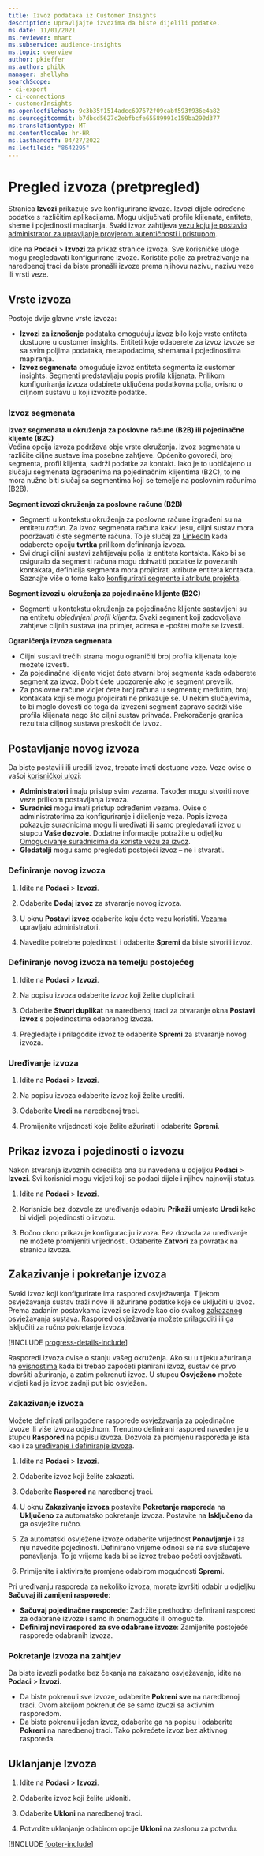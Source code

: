 ```yaml
---
title: Izvoz podataka iz Customer Insights
description: Upravljajte izvozima da biste dijelili podatke.
ms.date: 11/01/2021
ms.reviewer: mhart
ms.subservice: audience-insights
ms.topic: overview
author: pkieffer
ms.author: philk
manager: shellyha
searchScope:
- ci-export
- ci-connections
- customerInsights
ms.openlocfilehash: 9c3b35f1514adcc697672f09cabf593f936e4a82
ms.sourcegitcommit: b7dbcd5627c2ebfbcfe65589991c159ba290d377
ms.translationtype: MT
ms.contentlocale: hr-HR
ms.lasthandoff: 04/27/2022
ms.locfileid: "8642295"
---
```

# <a name="exports-preview-overview"></a>Pregled izvoza (pretpregled)

Stranica **Izvozi** prikazuje sve konfigurirane izvoze. Izvozi dijele određene podatke s različitim aplikacijama. Mogu uključivati profile klijenata, entitete, sheme i pojedinosti mapiranja. Svaki izvoz zahtijeva [vezu koju je postavio administrator za upravljanje provjerom autentičnosti i pristupom](connections.md).

Idite na **Podaci** > **Izvozi** za prikaz stranice izvoza. Sve korisničke uloge mogu pregledavati konfigurirane izvoze. Koristite polje za pretraživanje na naredbenoj traci da biste pronašli izvoze prema njihovu nazivu, nazivu veze ili vrsti veze.

## <a name="export-types"></a>Vrste izvoza

Postoje dvije glavne vrste izvoza:  

- **Izvozi za iznošenje** podataka omogućuju izvoz bilo koje vrste entiteta dostupne u customer insights. Entiteti koje odaberete za izvoz izvoze se sa svim poljima podataka, metapodacima, shemama i pojedinostima mapiranja. 
- **Izvoz segmenata** omogućuje izvoz entiteta segmenta iz customer insights. Segmenti predstavljaju popis profila klijenata. Prilikom konfiguriranja izvoza odabirete uključena podatkovna polja, ovisno o ciljnom sustavu u koji izvozite podatke. 

### <a name="export-segments"></a>Izvoz segmenata

**Izvoz segmenata u okruženja za poslovne račune (B2B) ili pojedinačne klijente (B2C)**  
Većina opcija izvoza podržava obje vrste okruženja. Izvoz segmenata u različite ciljne sustave ima posebne zahtjeve. Općenito govoreći, broj segmenta, profil klijenta, sadrži podatke za kontakt. Iako je to uobičajeno u slučaju segmenata izgrađenima na pojedinačnim klijentima (B2C), to ne mora nužno biti slučaj sa segmentima koji se temelje na poslovnim računima (B2B). 

**Segment izvozi okruženja za poslovne račune (B2B)**  
- Segmenti u kontekstu okruženja za poslovne račune izgrađeni su na entitetu *račun*. Za izvoz segmenata računa kakvi jesu, ciljni sustav mora podržavati čiste segmente računa. To je slučaj za [LinkedIn](export-linkedin-ads.md) kada odaberete opciju **tvrtka** prilikom definiranja izvoza.
- Svi drugi ciljni sustavi zahtijevaju polja iz entiteta kontakta. Kako bi se osiguralo da segmenti računa mogu dohvatiti podatke iz povezanih kontakata, definicija segmenta mora projicirati atribute entiteta kontakta. Saznajte više o tome kako [konfigurirati segmente i atribute projekta](segment-builder.md).

**Segment izvozi u okruženja za pojedinačne klijente (B2C)**  
- Segmenti u kontekstu okruženja za pojedinačne klijente sastavljeni su na entitetu *objedinjeni profil klijenta*. Svaki segment koji zadovoljava zahtjeve ciljnih sustava (na primjer, adresa e -pošte) može se izvesti.

**Ograničenja izvoza segmenata**  
- Ciljni sustavi trećih strana mogu ograničiti broj profila klijenata koje možete izvesti. 
- Za pojedinačne klijente vidjet ćete stvarni broj segmenta kada odaberete segment za izvoz. Dobit ćete upozorenje ako je segment prevelik. 
- Za poslovne račune vidjet ćete broj računa u segmentu; međutim, broj kontakata koji se mogu projicirati ne prikazuje se. U nekim slučajevima, to bi moglo dovesti do toga da izvezeni segment zapravo sadrži više profila klijenata nego što ciljni sustav prihvaća. Prekoračenje granica rezultata ciljnog sustava preskočit će izvoz. 

## <a name="set-up-a-new-export"></a>Postavljanje novog izvoza  
Da biste postavili ili uredili izvoz, trebate imati dostupne veze. Veze ovise o vašoj [korisničkoj ulozi](permissions.md):
- **Administratori** imaju pristup svim vezama. Također mogu stvoriti nove veze prilikom postavljanja izvoza.
- **Suradnici** mogu imati pristup određenim vezama. Ovise o administratorima za konfiguriranje i dijeljenje veza. Popis izvoza pokazuje suradnicima mogu li uređivati ili samo pregledavati izvoz u stupcu **Vaše dozvole**. Dodatne informacije potražite u odjeljku [Omogućivanje suradnicima da koriste vezu za izvoz](connections.md#allow-contributors-to-use-a-connection-for-exports).
- **Gledatelji** mogu samo pregledati postojeći izvoz – ne i stvarati.

### <a name="define-a-new-export"></a>Definiranje novog izvoza

1. Idite na **Podaci** > **Izvozi**.

1. Odaberite **Dodaj izvoz** za stvaranje novog izvoza.

1. U oknu **Postavi izvoz** odaberite koju ćete vezu koristiti. [Vezama](connections.md) upravljaju administratori. 

1. Navedite potrebne pojedinosti i odaberite **Spremi** da biste stvorili izvoz.

### <a name="define-a-new-export-based-on-an-existing-export"></a>Definiranje novog izvoza na temelju postojećeg

1. Idite na **Podaci** > **Izvozi**.

1. Na popisu izvoza odaberite izvoz koji želite duplicirati.

1. Odaberite **Stvori duplikat** na naredbenoj traci za otvaranje okna **Postavi izvoz** s pojedinostima odabranog izvoza.

1. Pregledajte i prilagodite izvoz te odaberite **Spremi** za stvaranje novog izvoza.

### <a name="edit-an-export"></a>Uređivanje izvoza

1. Idite na **Podaci** > **Izvozi**.

1. Na popisu izvoza odaberite izvoz koji želite urediti.

1. Odaberite **Uredi** na naredbenoj traci.

1. Promijenite vrijednosti koje želite ažurirati i odaberite **Spremi**.

## <a name="view-exports-and-export-details"></a>Prikaz izvoza i pojedinosti o izvozu

Nakon stvaranja izvoznih odredišta ona su navedena u odjeljku **Podaci** > **Izvozi**. Svi korisnici mogu vidjeti koji se podaci dijele i njihov najnoviji status.

1. Idite na **Podaci** > **Izvozi**.

1. Korisnicie bez dozvole za uređivanje odabiru **Prikaži** umjesto **Uredi** kako bi vidjeli pojedinosti o izvozu.

1. Bočno okno prikazuje konfiguraciju izvoza. Bez dozvola za uređivanje ne možete promijeniti vrijednosti. Odaberite **Zatvori** za povratak na stranicu izvoza.

## <a name="schedule-and-run-exports"></a>Zakazivanje i pokretanje izvoza

Svaki izvoz koji konfigurirate ima raspored osvježavanja. Tijekom osvježavanja sustav traži nove ili ažurirane podatke koje će uključiti u izvoz. Prema zadanim postavkama izvozi se izvode kao dio svakog [zakazanog osvježavanja sustava](system.md#schedule-tab). Raspored osvježavanja možete prilagoditi ili ga isključiti za ručno pokretanje izvoza.

[!INCLUDE [progress-details-include](includes/progress-details-pane.md)]

Rasporedi izvoza ovise o stanju vašeg okruženja. Ako su u tijeku ažuriranja na [ovisnostima](system.md#refresh-processes) kada bi trebao započeti planirani izvoz, sustav će prvo dovršiti ažuriranja, a zatim pokrenuti izvoz. U stupcu **Osvježeno** možete vidjeti kad je izvoz zadnji put bio osvježen.

### <a name="schedule-exports"></a>Zakazivanje izvoza

Možete definirati prilagođene rasporede osvježavanja za pojedinačne izvoze ili više izvoza odjednom. Trenutno definirani raspored naveden je u stupcu **Raspored** na popisu izvoza. Dozvola za promjenu rasporeda je ista kao i za [uređivanje i definiranje izvoza](export-destinations.md#set-up-a-new-export). 

1. Idite na **Podaci** > **Izvozi**.

1. Odaberite izvoz koji želite zakazati.

1. Odaberite **Raspored** na naredbenoj traci.

1. U oknu **Zakazivanje izvoza** postavite **Pokretanje rasporeda** na **Uključeno** za automatsko pokretanje izvoza. Postavite na **Isključeno** da ga osvježite ručno.

1. Za automatski osvježene izvoze odaberite vrijednost **Ponavljanje** i za nju navedite pojedinosti. Definirano vrijeme odnosi se na sve slučajeve ponavljanja. To je vrijeme kada bi se izvoz trebao početi osvježavati.

1. Primijenite i aktivirajte promjene odabirom mogućnosti **Spremi**.

Pri uređivanju rasporeda za nekoliko izvoza, morate izvršiti odabir u odjeljku **Sačuvaj ili zamijeni rasporede**:
- **Sačuvaj pojedinačne rasporede**: Zadržite prethodno definirani raspored za odabrane izvoze i samo ih onemogućite ili omogućite.
- **Definiraj novi raspored za sve odabrane izvoze**: Zamijenite postojeće rasporede odabranih izvoza.

### <a name="run-exports-on-demand"></a>Pokretanje izvoza na zahtjev

Da biste izvezli podatke bez čekanja na zakazano osvježavanje, idite na **Podaci** > **Izvozi**.

- Da biste pokrenuli sve izvoze, odaberite **Pokreni sve** na naredbenoj traci. Ovom akcijom pokrenut će se samo izvozi sa aktivnim rasporedom.
- Da biste pokrenuli jedan izvoz, odaberite ga na popisu i odaberite **Pokreni** na naredbenoj traci. Tako pokrećete izvoz bez aktivnog rasporeda. 

## <a name="remove-an-export"></a>Uklanjanje Izvoza

1. Idite na **Podaci** > **Izvozi**.

1. Odaberite izvoz koji želite ukloniti.

1. Odaberite **Ukloni** na naredbenoj traci.

1. Potvrdite uklanjanje odabirom opcije **Ukloni** na zaslonu za potvrdu.


[!INCLUDE [footer-include](includes/footer-banner.md)]
